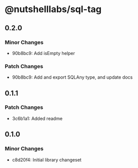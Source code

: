 # @nutshelllabs/sql-tag

## 0.2.0

### Minor Changes

- 90b8bc9: Add isEmpty helper

### Patch Changes

- 90b8bc9: Add and export SQLAny type, and update docs

## 0.1.1

### Patch Changes

- 3c6b1a1: Added readme

## 0.1.0

### Minor Changes

- c8d20f4: Initial library changeset

